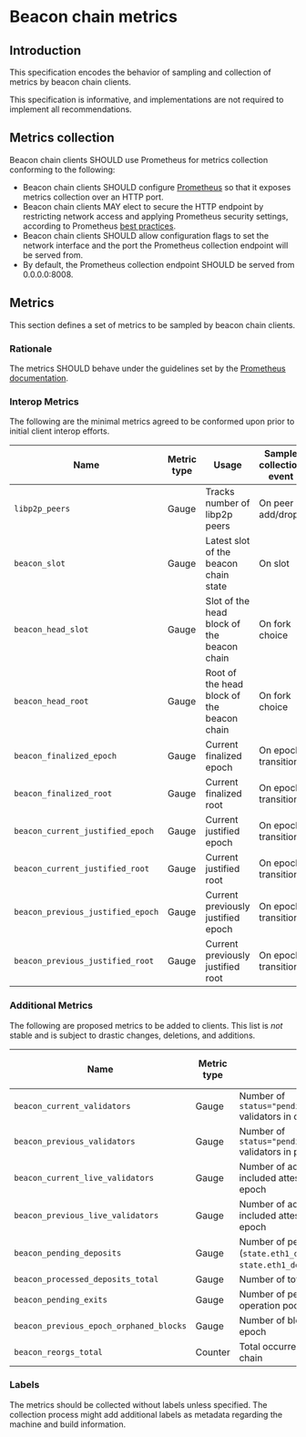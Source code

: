 # Beacon chain metrics

## Introduction

This specification encodes the behavior of sampling and collection of metrics by beacon chain clients.

This specification is informative, and implementations are not required to implement all recommendations.

## Metrics collection

Beacon chain clients SHOULD use Prometheus for metrics collection conforming to the following:

* Beacon chain clients SHOULD configure [Prometheus](https://prometheus.io/) so that it exposes metrics collection over an HTTP port.
* Beacon chain clients MAY elect to secure the HTTP endpoint by restricting network access and applying Prometheus security settings, according to Prometheus [best practices](https://prometheus.io/docs/operating/security/).
* Beacon chain clients SHOULD allow configuration flags to set the network interface and the port the Prometheus collection endpoint will be served from.
* By default, the Prometheus collection endpoint SHOULD be served from 0.0.0.0:8008.

## Metrics

This section defines a set of metrics to be sampled by beacon chain clients.

### Rationale

The metrics SHOULD behave under the guidelines set by the [Prometheus documentation](https://prometheus.io/docs/practices/instrumentation/#things-to-watch-out-for).

### Interop Metrics

The following are the minimal metrics agreed to be conformed upon prior to initial client interop efforts.

| Name | Metric type | Usage | Sample collection event |
|------------------------------------------|-------------|-------------------------------------------------------------|----------------------|
| `libp2p_peers`                           | Gauge       | Tracks number of libp2p peers                               | On peer add/drop     |
| `beacon_slot`                            | Gauge       | Latest slot of the beacon chain state                       | On slot              |
| `beacon_head_slot`                       | Gauge       | Slot of the head block of the beacon chain                  | On fork choice       |
| `beacon_head_root`                       | Gauge       | Root of the head block of the beacon chain                  | On fork choice       |
| `beacon_finalized_epoch`                 | Gauge       | Current finalized epoch                                     | On epoch transition  |
| `beacon_finalized_root`                  | Gauge       | Current finalized root                                      | On epoch transition  |
| `beacon_current_justified_epoch`         | Gauge       | Current justified epoch                                     | On epoch transition  |
| `beacon_current_justified_root`          | Gauge       | Current justified root                                      | On epoch transition  |
| `beacon_previous_justified_epoch`        | Gauge       | Current previously justified epoch                          | On epoch transition  |
| `beacon_previous_justified_root`         | Gauge       | Current previously justified root                           | On epoch transition  |

### Additional Metrics

The following are proposed metrics to be added to clients. This list is _not_ stable and is subject to drastic changes, deletions, and additions.

| Name | Metric type | Usage | Sample collection event |
|------------------------------------------|-------------|--------------------------------------------------------------------------------------|---------------------|
| `beacon_current_validators`              | Gauge       | Number of `status="pending\|active\|exited\|withdrawable"` validators in current epoch  | On epoch transition |
| `beacon_previous_validators`             | Gauge       | Number of `status="pending\|active\|exited\|withdrawable"` validators in previous epoch | On epoch transition |
| `beacon_current_live_validators`         | Gauge       | Number of active validators that successfully included attestation on chain for current epoch     | On block  |
| `beacon_previous_live_validators`        | Gauge       | Number of active validators that successfully included attestation on chain for previous epoch    | On block  |
| `beacon_pending_deposits`                | Gauge       | Number of pending deposits (`state.eth1_data.deposit_count - state.eth1_deposit_index`)           | On block  |
| `beacon_processed_deposits_total`        | Gauge       | Number of total deposits included on chain                                                        | On block  |
| `beacon_pending_exits`                   | Gauge       | Number of pending voluntary exits in local operation pool                                         | On slot   |
| `beacon_previous_epoch_orphaned_blocks`  | Gauge       | Number of blocks orphaned in the previous epoch                                         | On epoch transition |
| `beacon_reorgs_total`                    | Counter     | Total occurrences of reorganizations of the chain                                            | On fork choice |

### Labels

The metrics should be collected without labels unless specified. The collection process might add additional labels as metadata regarding the machine and build information.

